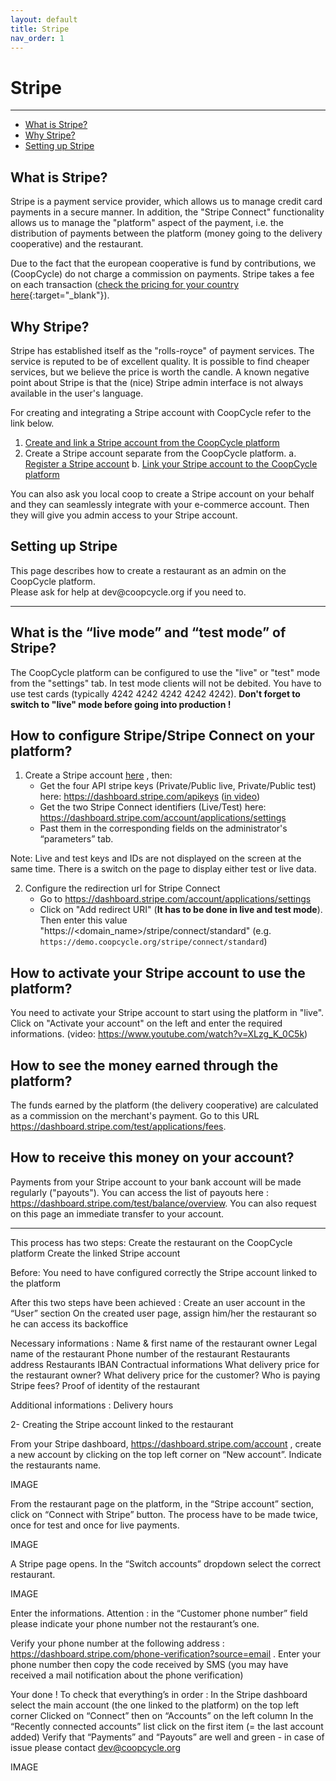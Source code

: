 ```yaml
---
layout: default
title: Stripe
nav_order: 1
---
```


# Stripe
---

- [What is Stripe?](#what-is-stripe)
- [Why Stripe?](#why-stripe)
- [Setting up Stripe](#setting-up-stripe)


## What is Stripe?

Stripe is a payment service provider, which allows us to manage credit card payments in a secure manner. In addition, the "Stripe Connect" functionality allows us to manage the "platform" aspect of the payment, i.e. the distribution of payments between the platform (money going to the delivery cooperative) and the restaurant.

Due to the fact that the european cooperative is fund by contributions, we (CoopCycle) do not charge a commission on payments. Stripe takes a fee on each transaction ([check the pricing for your country here](https://stripe.com/pricing){:target="_blank"}).


## Why Stripe?

Stripe has established itself as the "rolls-royce" of payment services. The service is reputed to be of excellent quality. It is possible to find cheaper services, but we believe the price is worth the candle. A known negative point about Stripe is that the (nice) Stripe admin interface is not always available in the user's language.

For creating and integrating a Stripe account with CoopCycle refer to the link below.

1. [Create and link a Stripe account from the CoopCycle platform](/en/admin/restaurants/general-settings/#payment-%EF%B8%8F)
2. Create a Stripe account separate from the CoopCycle platform.
    a. [Register a Stripe account](https://dashboard.stripe.com/register)
    b. [Link your Stripe account to the CoopCycle platform]()

<div class="alert alert-info">
    You can also ask you local coop to create a Stripe account on your behalf and they can seamlessly integrate with your e-commerce account. Then they will give you admin access to your Stripe account.
</div>

## Setting up Stripe

<div class="alert alert-info" role="alert">
This page describes how to create a restaurant as an admin on the CoopCycle platform.
</div>
<div class="alert alert-primary" role="alert">
Please ask for help at dev@coopcycle.org if you need to.</div>

---

## What is the “live mode” and “test mode” of Stripe?

The CoopCycle platform can be configured to use the "live" or "test" mode from the "settings" tab. In test mode clients will not be debited. You have to use test cards (typically 4242 4242 4242 4242 4242). **Don't forget to switch to "live" mode before going into production !**

## How to configure Stripe/Stripe Connect on your platform?

1. Create a Stripe account <a target="_blank" href="https://dashboard.stripe.com/register">here</a> , then:
    * Get the four API stripe keys (Private/Public live, Private/Public test) here: <a target="_blank" href="https://dashboard.stripe.com/apikeys">https://dashboard.stripe.com/apikeys</a> (<a target="_blank" href="https://www.youtube.com/watch?v=XLzg_K_0C5k">in video</a>)
    * Get the two Stripe Connect identifiers (Live/Test) here: <a target="_blank" href="https://dashboard.stripe.com/account/applications/settings">https://dashboard.stripe.com/account/applications/settings</a>
    * Past them in the corresponding fields on the administrator's “parameters” tab.

Note: Live and test keys and IDs are not displayed on the screen at the same time. There is a switch on the page to display either test or live data.

2. Configure the redirection url for Stripe Connect
   * Go to <a target="_blank" href="https://dashboard.stripe.com/account/applications/settings">https://dashboard.stripe.com/account/applications/settings</a>
   * Click on "Add redirect URI" (**It has to be done in live and  test mode**). Then enter this value "https://<domain_name>/stripe/connect/standard" (e.g. `https://demo.coopcycle.org/stripe/connect/standard`)

## How to activate your Stripe account to use the platform?

You need to activate your Stripe account to start using the platform in "live". Click on "Activate your account" on the left and enter the required informations. (video: <a target="_blank" href="https://www.youtube.com/watch?v=XLzg_K_0C5k">https://www.youtube.com/watch?v=XLzg_K_0C5k</a>)

## How to see the money earned through the platform?

The funds earned by the platform (the delivery cooperative) are calculated as a commission on the merchant's payment. Go to this URL <a target="_blank" href="https://dashboard.stripe.com/test/applications/fees">https://dashboard.stripe.com/test/applications/fees</a>.

## How to receive this money on your account?

Payments from your Stripe account to your bank account will be made regularly ("payouts"). You can access the list of payouts here : <a target="_blank" href="https://dashboard.stripe.com/test/balance/overview">https://dashboard.stripe.com/test/balance/overview</a>.  You can also request on this page an immediate transfer to your account.

---
This process has two steps:
Create the restaurant on the CoopCycle platform
Create the linked Stripe account


Before:
You need to have configured correctly the Stripe account linked to the platform

After this two steps have been achieved :
Create an user account in the “User” section
On the created user page, assign him/her the restaurant so he can access its backoffice

Necessary informations :
Name & first name of the restaurant owner
Legal name of the restaurant
Phone number of the restaurant
Restaurants address
Restaurants IBAN
Contractual informations
What delivery price for the restaurant owner?
What delivery price for the customer?
Who is paying Stripe fees?
Proof of identity of the restaurant

Additional informations :
Delivery hours

2- Creating the Stripe account linked to the restaurant

From your Stripe dashboard,  https://dashboard.stripe.com/account , create a new account by clicking on the top left corner on “New account”. Indicate the restaurants name.

IMAGE

From the restaurant page on the platform, in the “Stripe account” section, click on “Connect with Stripe” button. The process have to be made twice, once for test and once for live payments.

IMAGE

A Stripe page opens. In the “Switch accounts” dropdown select the correct restaurant.

IMAGE

Enter the informations. Attention : in the “Customer phone number” field please indicate your phone number not the restaurant’s one.

Verify your phone number at the following address : https://dashboard.stripe.com/phone-verification?source=email . Enter your phone number then copy the code received by SMS (you may have received a mail notification about the phone verification)

Your done ! To check that everything’s in order :
In the Stripe dashboard select the main account (the one linked to the platform) on the top left corner
Clicked on “Connect” then on “Accounts” on the left column
In the “Recently connected accounts” list click on the first item (= the last account added)
Verify that “Payments” and “Payouts” are well and green - in case of issue please contact dev@coopcycle.org

IMAGE
